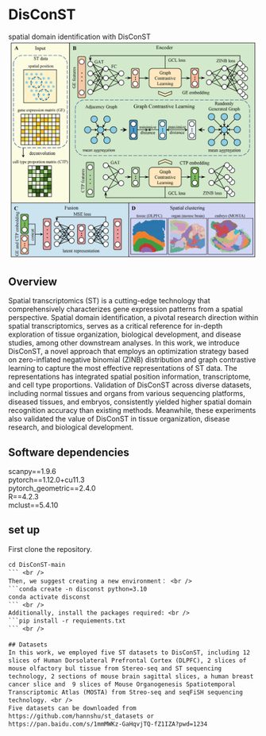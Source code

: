 # DisConST
spatial domain identification with DisConST
![image](https://github.com/Zhenpm/DisConST/blob/main/DisConST.png)

## Overview

Spatial transcriptomics (ST) is a cutting-edge technology that comprehensively characterizes gene expression patterns from a spatial perspective. Spatial domain identification, a pivotal research direction within spatial transcriptomics, serves as a critical reference for in-depth exploration of tissue organization, biological development, and disease studies, among other downstream analyses. In this work, we introduce DisConST, a novel approach that employs an optimization strategy based on zero-inflated negative binomial (ZINB) distribution and graph contrastive learning to capture the most effective representations of ST data. The representations has integrated spatial position information, transcriptome, and cell type proportions. Validation of DisConST across diverse datasets, including normal tissues and organs from various sequencing platforms, diseased tissues, and embryos, consistently yielded higher spatial domain recognition accuracy than existing methods. Meanwhile, these experiments also validated the value of DisConST in tissue organization, disease research, and biological development.

## Software dependencies

scanpy==1.9.6 <br />
pytorch==1.12.0+cu11.3 <br />
pytorch_geometric==2.4.0 <br />
R==4.2.3 <br />
mclust==5.4.10 <br />

## set up

First clone the repository. <br />
```git clone https://github.com/Zhenpm/DisConST.git 
cd DisConST-main
``` <br />
Then, we suggest creating a new environment： <br />
```conda create -n disconst python=3.10 
conda activate disconst
``` <br />
Additionally, install the packages required: <br />
```pip install -r requiements.txt
``` <br />

## Datasets
In this work, we employed five ST datasets to DisConST, including 12 slices of Human Dorsolateral Prefrontal Cortex (DLPFC), 2 slices of mouse olfactory bul tissue from Stereo-seq and ST sequencing technology, 2 sections of mouse brain sagittal slices, a human breast cancer slice and  9 slices of Mouse Organogenesis Spatiotemporal Transcriptomic Atlas (MOSTA) from Streo-seq and seqFiSH sequencing technology. <br />
Five datasets can be downloaded from https://github.com/hannshu/st_datasets or https://pan.baidu.com/s/1mmMWKz-GaHqvjTQ-fZ1IZA?pwd=1234
